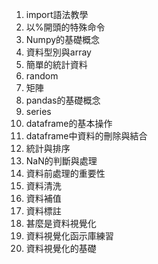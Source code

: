 1. import語法教學
2. 以%開頭的特殊命令
3. Numpy的基礎概念
4. 資料型別與array
5. 簡單的統計資料
6. random
7. 矩陣
8. pandas的基礎概念
9. series
10. dataframe的基本操作
11. dataframe中資料的刪除與結合
12. 統計與排序
13. NaN的判斷與處理
14. 資料前處理的重要性
15. 資料清洗
16. 資料補值
17. 資料標註
18. 甚麼是資料視覺化
19. 資料視覺化函示庫練習
20. 資料視覺化的基礎